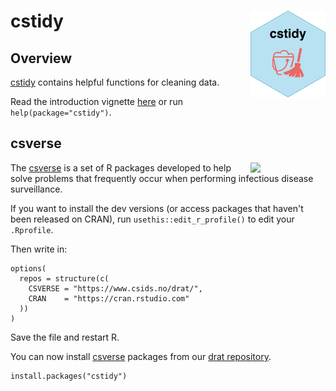 # cstidy <a href="https://www.csids.no/cstidy/"><img src="man/figures/logo.png" align="right" width="120" /></a>

## Overview 

[cstidy](https://www.csids.no/cstidy/) contains helpful functions for cleaning data.

Read the introduction vignette [here](http://www.csids.no/cstidy/articles/cstidy.html) or run `help(package="cstidy")`.

## csverse

<a href="https://www.csids.no/packages.html"><img src="https://www.csids.no/packages/csverse.png" align="right" width="120" /></a>

The [csverse](https://www.csids.no/packages.html) is a set of R packages developed to help solve problems that frequently occur when performing infectious disease surveillance.

If you want to install the dev versions (or access packages that haven't been released on CRAN), run `usethis::edit_r_profile()` to edit your `.Rprofile`. 

Then write in:

```
options(
  repos = structure(c(
    CSVERSE = "https://www.csids.no/drat/",
    CRAN    = "https://cran.rstudio.com"
  ))
)
```

Save the file and restart R.

You can now install [csverse](https://www.csids.no/packages.html) packages from our [drat repository](https://www.csids.no/drat/).

```
install.packages("cstidy")
```

